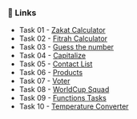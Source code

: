 ### 🔗 Links

- Task 01 - [Zakat Calculator](https://umairayub-dev.github.io/Js-Tasks/01-ZakatCalculator/)
- Task 02 - [Fitrah Calculator](https://umairayub-dev.github.io/Js-Tasks/02-Fitrah%20Calculator/)
- Task 03 - [Guess the number](https://umairayub-dev.github.io/Js-Tasks/03-GuessTheNumber/)
- Task 04 - [Capitalize](https://umairayub-dev.github.io/Js-Tasks/04-Capitalize/)
- Task 05 - [Contact List](https://umairayub-dev.github.io/Js-Tasks/05-ContactList/)
- Task 06 - [Products](https://umairayub-dev.github.io/Js-Tasks/06-Products/)
- Task 07 - [Voter](https://umairayub-dev.github.io/Js-Tasks/07-Voter/)
- Task 08 - [WorldCup Squad](https://umairayub-dev.github.io/Js-Tasks/08-WorldCupSquad/)
- Task 09 - [Functions Tasks](https://umairayub-dev.github.io/Js-Tasks/FunctionsTasks/)
- Task 10 - [Temperature Converter](https://umairayub-dev.github.io/Js-Tasks/TemperatureConverter/)
